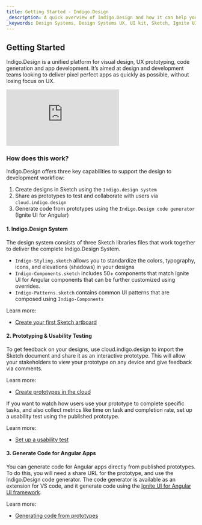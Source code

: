 ```yaml
---
title: Getting Started - Indigo.Design
_description: A quick overview of Indigo.Design and how it can help you to go from design to code seamlessly. 
_keywords: Design Systems, Design Systems UX, UI kit, Sketch, Ignite UI for Angular, Sketch to Angular, Sketch to Angular, Angular, Angular Design System, Export code from Sketch, Design Kits for Angular, Sketch HTML, Sketch to HTML, Sketch UI kits, prototypes, user-videos, code-generation
---
```

## Getting Started
Indigo.Design is a unified platform for visual design, UX prototyping, code generation and app development. It’s aimed at design and development teams looking to deliver pixel perfect apps as quickly as possible, without losing focus on UX.

![How-this-works](https://filetransfer.infragistics.com/public.php?service=files&t=c2bbaf855d625f3a13c6bcec55c5eefd&download)

### How does this work?
Indigo.Design offers three key capabilities to support the design to development workflow:

1. Create designs in Sketch using the `Indigo.design system`
2. Share as prototypes to test and collaborate with users via `cloud.indigo.design`
3. Generate code from prototypes using the `Indigo.Design code generator` (Ignite UI for Angular)

#### 1. Indigo.Design System
The design system consists of three Sketch libraries files that work together to deliver the complete Indigo.Design System. 

* `Indigo-Styling.sketch` allows you to standardize the colors, typography, icons, and elevations (shadows) in your designs
* `Indigo-Components.sketch` includes 50+ components that match Ignite UI for Angular components that can be further customized using overrides.
* `Indigo-Patterns.sketch` contains common UI patterns that are composed using `Indigo-Components`

Learn more: 

* [Create your first Sketch artboard](../creating-an-artboard.md)

#### 2. Prototyping & Usability Testing
To get feedback on your designs, use cloud.indigo.design to import the Sketch document and share it as an interactive prototype. This will allow your stakeholders to view your prototype on any device and give feedback via comments.

Learn more: 

* [Create prototypes in the cloud](../prototyping/creating-a-prototype.md)

If you want to watch how users use your prototype to complete specific tasks, and also collect metrics like time on task and completion rate, set up a usability test using the published prototype.

Learn more: 

* [Set up a usability test](../prototyping/setting-up-a-usability-study.md)

#### 3. Generate Code for Angular Apps
You can generate code for Angular apps directly from published prototypes. To do this, you will need a share URL for the prototype, and use the Indigo.Design code generator. The code generator is available as an extension for VS code, and it generate code using the [Ignite UI for Angular UI framework](https://www.infragistics.com/products/ignite-ui-angular).

Learn more: 

* [Generating code from prototypes](../codegen/vscode-plugin.md)

